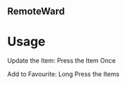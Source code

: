 RemoteWard
----------------

Usage
===========
Update the Item: Press the Item Once

Add to Favourite: Long Press the Items

